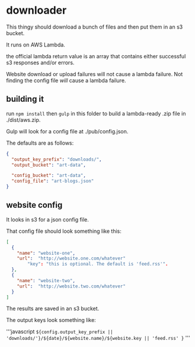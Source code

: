 # downloader

This thingy should download a bunch of files and then put them in an s3 bucket.

It runs on AWS Lambda.

the official lambda return value is an array that contains either successful s3 responses and/or errors. 

Website download or upload failures will not cause a lambda failure. Not finding the config file *will* cause a lambda failure.

## building it

run `npm install` then `gulp` in this folder to build a lambda-ready .zip file in ./dist/aws.zip.

Gulp will look for a config file at ./pub/config.json.

The defaults are as follows:

```json
{
  "output_key_prefix": "downloads/",
  "output_bucket": "art-data",

  "config_bucket": "art-data",
  "config_file": "art-blogs.json"
}
```

## website config

It looks in s3 for a json config file.

That config file should look something like this:

```json
[
  {
    "name": "website-one",
    "url":  "http://website.one.com/whatever"
		"key": "this is optional. The default is 'feed.rss'".
  },
  {
    "name": "website-two",
    "url":  "http://website.two.com/whatever"
  }
]
```

The results are saved in an s3 bucket.

The output keys look something like:

'''javascript
`${config.output_key_prefix || 'downloads/'}/${date}/${website.name}/${website.key || 'feed.rss' }`
'''


